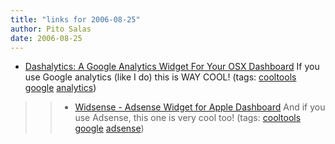 ```yaml
---
title: "links for 2006-08-25"
author: Pito Salas
date: 2006-08-25
---
```




  * [Dashalytics: A Google Analytics Widget For Your OSX Dashboard](<http://dashalytics.rovingrob.com/>) If you use Google analytics (like I do) this is WAY COOL! (tags: [cooltools](<http://del.icio.us/pitosalas/cooltools>) [google](<http://del.icio.us/pitosalas/google>) [analytics](<http://del.icio.us/pitosalas/analytics>))
>>   * [Widsense - Adsense Widget for Apple
Dashboard](<http://julien.jobetudiant.net/widsense.html>) And if you use
Adsense, this one is very cool too! (tags:
[cooltools](<http://del.icio.us/pitosalas/cooltools>)
[google](<http://del.icio.us/pitosalas/google>)
[adsense](<http://del.icio.us/pitosalas/adsense>))

>>


